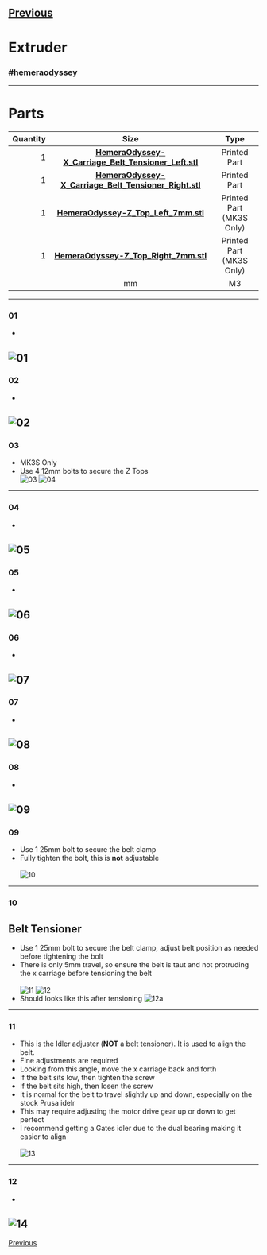 [Previous](07_Extruder.md)   
---
# Extruder
### #hemeraodyssey
---
# Parts  
|Quantity|Size|Type|
|---:|:---:|:---:|
|1|[**HemeraOdyssey-X_Carriage_Belt_Tensioner_Left.stl**](../HemeraOdyssey_STLs_BETA/HemeraOdyssey-X_Carriage_Belt_Tensioner_Left.stl)|Printed Part|
|1|[**HemeraOdyssey-X_Carriage_Belt_Tensioner_Right.stl**](../HemeraOdyssey_STLs_BETA/HemeraOdyssey-X_Carriage_Belt_Tensioner_Right.stl)|Printed Part|
|1|[**HemeraOdyssey-Z_Top_Left_7mm.stl**](../HemeraOdyssey_STLs_BETA/HemeraOdyssey-Z_Top_Left_7mm.stl)|Printed Part (MK3S Only)|
|1|[**HemeraOdyssey-Z_Top_Right_7mm.stl**](../HemeraOdyssey_STLs_BETA/HemeraOdyssey-Z_Top_Right_7mm.stl)|Printed Part (MK3S Only)|
||mm|M3|
---
### 01
* <br>  
![01](../img/Printer_Assembly/01.jpg)
---
### 02
* <br>  
![02](../img/Printer_Assembly/02.jpg)
---
### 03
* MK3S Only
* Use 4 12mm bolts to secure the Z Tops<br> 
![03](../img/Printer_Assembly/03.jpg)
![04](../img/Printer_Assembly/04.jpg)
---
### 04
* <br>  
![05](../img/Printer_Assembly/05.jpg)
---
### 05
* <br>  
![06](../img/Printer_Assembly/06.jpg)
---
### 06
* <br>  
![07](../img/Printer_Assembly/07.jpg)
---
### 07
* <br>  
![08](../img/Printer_Assembly/08.jpg)
---
### 08
* <br>  
![09](../img/Printer_Assembly/09.jpg)
---
### 09
* Use 1 25mm bolt to secure the belt clamp
* Fully tighten the bolt, this is **not** adjustable<br>  
![10](../img/Printer_Assembly/10.jpg)
---
### 10
## Belt Tensioner  
* Use 1 25mm bolt to secure the belt clamp, adjust belt position as needed before tightening the bolt
* There is only 5mm travel, so ensure the belt is taut and not protruding the x carriage before tensioning the belt<br>  
![11](../img/Printer_Assembly/11.jpg)
![12](../img/Printer_Assembly/12.jpg)
* Should looks like this after tensioning
![12a](../img/Printer_Assembly/12a.jpg)
---
### 11
* This is the Idler adjuster (**NOT** a belt tensioner). It is used to align the belt.
* Fine adjustments are required
* Looking from this angle, move the x carriage back and forth
* If the belt sits low, then tighten the screw
* If the belt sits high, then losen the screw
* It is normal for the belt to travel slightly up and down, especially on the stock Prusa idelr
* This may require adjusting the motor drive gear up or down to get perfect
* I recommend getting a Gates idler due to the dual bearing making it easier to align<br>  
![13](../img/Printer_Assembly/13.jpg)
---
### 12
* <br>  
![14](../img/Printer_Assembly/14.jpg)
---
[Previous](07_Extruder.md)